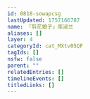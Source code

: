 ```yaml
---
id: 0818-sowapcsg
lastUpdated: 1757166787
name: 「剪花娘子」库淑兰
aliases: []
layer: 4
categoryId: cat_MXtv05QF
tagIds: []
nsfw: false
parent: ""
relatedEntries: []
timelineEvents: []
titledLinks: []
---
```


